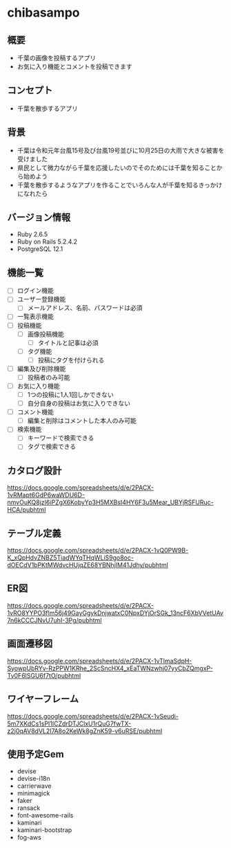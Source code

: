 # chibasampo

## 概要
- 千葉の画像を投稿するアプリ
- お気に入り機能とコメントを投稿できます

## コンセプト
- 千葉を散歩するアプリ

## 背景
- 千葉は令和元年台風15号及び台風19号並びに10月25日の大雨で大きな被害を受けました
- 県民として微力ながら千葉を応援したいのでそのためには千葉を知ることから始めよう
- 千葉を散歩するようなアプリを作ることでいろんな人が千葉を知るきっかけになれたら

## バージョン情報
- Ruby 2.6.5
- Ruby on Rails 5.2.4.2
- PostgreSQL 12.1

## 機能一覧
- [ ] ログイン機能
- [ ] ユーザー登録機能
  - [ ] メールアドレス、名前、パスワードは必須
- [ ] 一覧表示機能
- [ ] 投稿機能
  - [ ] 画像投稿機能
    - [ ] タイトルと記事は必須
  - [ ] タグ機能
    - [ ] 投稿にタグを付けられる
- [ ] 編集及び削除機能
  - [ ] 投稿者のみ可能
- [ ] お気に入り機能
  - [ ] 1つの投稿に1人1回しかできない
  - [ ] 自分自身の投稿はお気に入りできない
- [ ] コメント機能
  - [ ] 編集と削除はコメントした本人のみ可能
- [ ] 検索機能
  - [ ] キーワードで検索できる
  - [ ] タグで検索できる

## カタログ設計
https://docs.google.com/spreadsheets/d/e/2PACX-1vRMapt6GdP6waWDU6D-nmvOuKQ8jzI6iPZgX6KobyYp3H5MXBsI4HY6F3u5Mear_UBYjRSFURuc-HCA/pubhtml

## テーブル定義
https://docs.google.com/spreadsheets/d/e/2PACX-1vQ0PW9B-K_xQpHdvZNBZ5TiadWYqTHqWLiS9go8oc-dOECdV1bPKtMWdvcHUjqZE68YBNhjIM41Jdhy/pubhtml

## ER図
https://docs.google.com/spreadsheets/d/e/2PACX-1vRO8YYPO3flm56j49GayGgykDnjwatxC0NpxDYjOrSGk_13ncF6XbVVetUAv7n6kCCCJNvU7uhI-3Pg/pubhtml

## 画面遷移図
https://docs.google.com/spreadsheets/d/e/2PACX-1vTlmaSdpH-SyowpUbRYv-RzPPW1KRhe_2ScSncHX4_xEaTWNzwhj07yyCbZQmgxP-Ty0F6lSGU6f7tO/pubhtml

## ワイヤーフレーム
https://docs.google.com/spreadsheets/d/e/2PACX-1vSeudi-5m7XKdCs1sPI1ICZdrDTJClxU1rQuG7fwTX-z2j0qAV8dVL2I7A8o2KeWk8gZnK59-v6uRSE/pubhtml

## 使用予定Gem
- devise
- devise-i18n
- carrierwave
- minimagick
- faker
- ransack
- font-awesome-rails
- kaminari
- kaminari-bootstrap
- fog-aws
